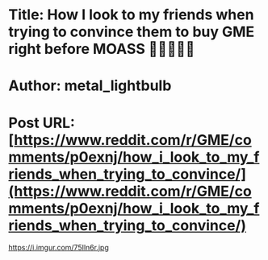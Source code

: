 # Title: How I look to my friends when trying to convince them to buy GME right before MOASS 🦍🦧💎🙌🙌
# Author: metal_lightbulb
# Post URL: [https://www.reddit.com/r/GME/comments/p0exnj/how_i_look_to_my_friends_when_trying_to_convince/](https://www.reddit.com/r/GME/comments/p0exnj/how_i_look_to_my_friends_when_trying_to_convince/)


https://i.imgur.com/75Iln6r.jpg